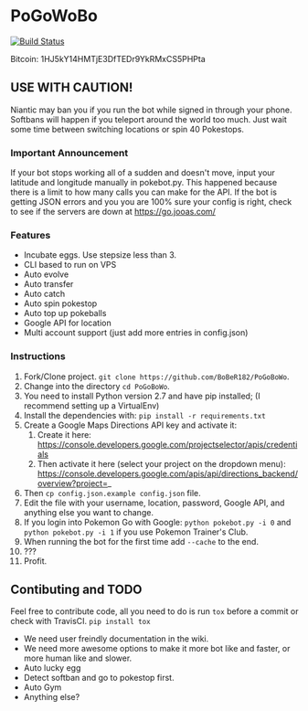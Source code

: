 PoGoWoBo
========
[![Build Status](https://travis-ci.org/BoBeR182/PoGoBoWo.svg?branch=master)](https://travis-ci.org/BoBeR182/PoGoBoWo)

Bitcoin: 1HJ5kY14HMTjE3DfTEDr9YkRMxCS5PHPta

## USE WITH CAUTION! 
Niantic may ban you if you run the bot while signed in through your phone.
Softbans will happen if you teleport around the world too much.
Just wait some time between switching locations or spin 40 Pokestops.

### Important Announcement
If your bot stops working all of a sudden and doesn't move, input your latitude and longitude manually in pokebot.py. This happened because there is a limit to how many calls you can make for the API. If the bot is getting JSON errors and you you are 100% sure your config is right, check to see if the servers are down at https://go.jooas.com/

### Features
+ Incubate eggs. Use stepsize less than 3.
+ CLI based to run on VPS
+ Auto evolve
+ Auto transfer
+ Auto catch
+ Auto spin pokestop
+ Auto top up pokeballs
+ Google API for location
+ Multi account support (just add more entries in config.json)

### Instructions
1. Fork/Clone project. `git clone https://github.com/BoBeR182/PoGoBoWo`.
2. Change into the directory `cd PoGoBoWo`.
3. You need to install Python version 2.7 and have pip installed; (I recommend setting up a VirtualEnv)
4. Install the dependencies with: `pip install -r requirements.txt`
5. Create a Google Maps Directions API key and activate it:
    1. Create it here: https://console.developers.google.com/projectselector/apis/credentials
    2. Then activate it here (select your project on the dropdown menu): https://console.developers.google.com/apis/api/directions_backend/overview?project=_
6. Then `cp config.json.example config.json` file.
7. Edit the file with your username, location, password, Google API, and anything else you want to change.
8. If you login into Pokemon Go with Google: `python pokebot.py -i 0` and `python pokebot.py -i 1` if you use Pokemon Trainer's Club.
9. When running the bot for the first time add `--cache` to the end.
10. ???
11. Profit.

## Contibuting and TODO

Feel free to contribute code, all you need to do is run `tox` before a commit or check with TravisCI.
`pip install tox`

+ We need user freindly documentation in the wiki.
+ We need more awesome options to make it more bot like and faster, or more human like and slower.
+ Auto lucky egg
+ Detect softban and go to pokestop first.
+ Auto Gym
+ Anything else?
